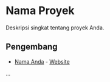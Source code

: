 # Nama Proyek

Deskripsi singkat tentang proyek Anda.

## Pengembang
- [Nama Anda](https://github.com/nama-anda) - [Website](https://www.example.com)

...

